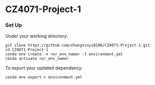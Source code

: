 # CZ4071-Project-1

### Set Up
Under your working directory:
```
git clone https://github.com/zhangxinyi0106/CZ4071-Project-1.git
cd CZ4071-Project-1
conda env create -n <ur_env_name> -f environment.yml
conda activate <ur_env_name>
```

To export your updated dependency:
```
conda env export > environment.yml
```